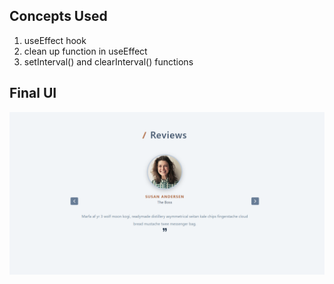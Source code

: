 ## Concepts Used
1. useEffect hook
2. clean up function in useEffect
3. setInterval() and clearInterval() functions

## Final UI
![](./screenshot.png)
